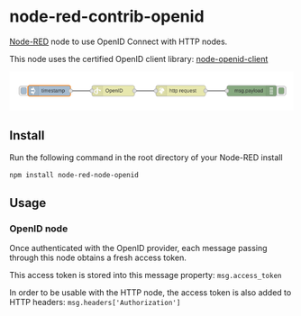 node-red-contrib-openid
=======================

[Node-RED][nodered] node to use OpenID Connect with HTTP nodes.

This node uses the certified OpenID client library:
[node-openid-client][node-openid-client]

![Screenshot](screenshot.png)

Install
-------

Run the following command in the root directory of your Node-RED install

```bash
npm install node-red-node-openid
```

Usage
-----

### OpenID node

Once authenticated with the OpenID provider, each message passing through this
node obtains a fresh access token.

This access token is stored into this message property: `msg.access_token`

In order to be usable with the HTTP node, the access token is also added to HTTP
headers: `msg.headers['Authorization']`


[nodered]: https://nodered.org/
[node-openid-client]: https://github.com/panva/node-openid-client
